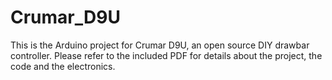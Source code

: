 # Crumar_D9U
This is the Arduino project for Crumar D9U, an open source DIY drawbar controller.
Please refer to the included PDF for details about the project, the code and the electronics.


